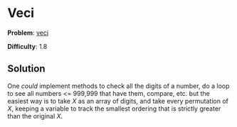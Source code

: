 # Veci

**Problem**: [veci](https://open.kattis.com/problems/veci)

**Difficulty**: 1.8

## Solution

One *could* implement methods to check all the digits of a number, do a loop to see all numbers <= 999,999 that have them, compare, etc. but the easiest way is to take *X* as an array of digits, and take every permutation of *X*, keeping a variable to track the smallest ordering that is strictly greater than the original *X*.
